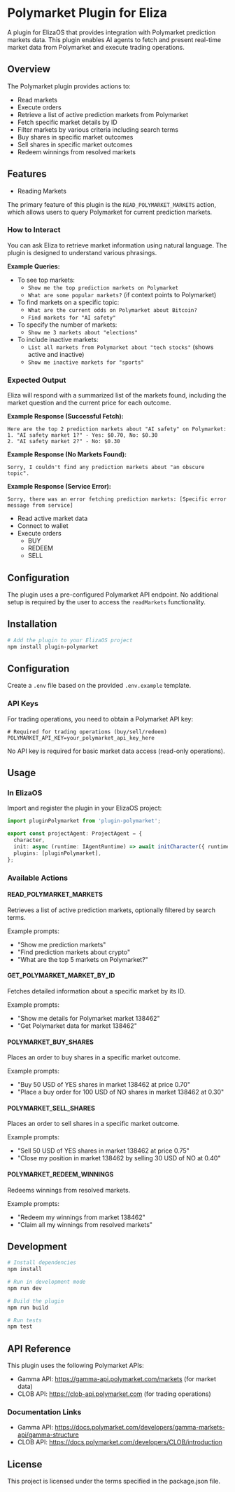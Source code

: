 # Polymarket Plugin for Eliza

A plugin for ElizaOS that provides integration with Polymarket prediction markets data. This plugin enables AI agents to fetch and present real-time market data from Polymarket and execute trading operations.

## Overview

The Polymarket plugin provides actions to:
- Read markets
- Execute orders
- Retrieve a list of active prediction markets from Polymarket
- Fetch specific market details by ID
- Filter markets by various criteria including search terms
- Buy shares in specific market outcomes
- Sell shares in specific market outcomes
- Redeem winnings from resolved markets

## Features
- Reading Markets

The primary feature of this plugin is the `READ_POLYMARKET_MARKETS` action, which allows users to query Polymarket for current prediction markets.

### How to Interact

You can ask Eliza to retrieve market information using natural language. The plugin is designed to understand various phrasings.

**Example Queries:**

-   To see top markets:
    -   `Show me the top prediction markets on Polymarket`
    -   `What are some popular markets?` (if context points to Polymarket)
-   To find markets on a specific topic:
    -   `What are the current odds on Polymarket about Bitcoin?`
    -   `Find markets for "AI safety"`
-   To specify the number of markets:
    -   `Show me 3 markets about "elections"`
-   To include inactive markets:
    -   `List all markets from Polymarket about "tech stocks"` (shows active and inactive)
    -   `Show me inactive markets for "sports"`

### Expected Output

Eliza will respond with a summarized list of the markets found, including the market question and the current price for each outcome.

**Example Response (Successful Fetch):**
```
Here are the top 2 prediction markets about "AI safety" on Polymarket:
1. "AI safety market 1?" - Yes: $0.70, No: $0.30
2. "AI safety market 2?" - No: $0.30
```

**Example Response (No Markets Found):**
```
Sorry, I couldn't find any prediction markets about "an obscure topic".
```

**Example Response (Service Error):**
```
Sorry, there was an error fetching prediction markets: [Specific error message from service]
```

- Read active market data
- Connect to wallet
- Execute orders
    * BUY
    * REDEEM
    * SELL

## Configuration

The plugin uses a pre-configured Polymarket API endpoint. No additional setup is required by the user to access the `readMarkets` functionality.


## Installation

```bash
# Add the plugin to your ElizaOS project
npm install plugin-polymarket
```

## Configuration

Create a `.env` file based on the provided `.env.example` template.

### API Keys

For trading operations, you need to obtain a Polymarket API key:

```
# Required for trading operations (buy/sell/redeem)
POLYMARKET_API_KEY=your_polymarket_api_key_here
```

No API key is required for basic market data access (read-only operations).

## Usage

### In ElizaOS

Import and register the plugin in your ElizaOS project:

```typescript
import pluginPolymarket from 'plugin-polymarket';

export const projectAgent: ProjectAgent = {
  character,
  init: async (runtime: IAgentRuntime) => await initCharacter({ runtime }),
  plugins: [pluginPolymarket],
};
```

### Available Actions

#### READ_POLYMARKET_MARKETS

Retrieves a list of active prediction markets, optionally filtered by search terms.

Example prompts:
- "Show me prediction markets"
- "Find prediction markets about crypto"
- "What are the top 5 markets on Polymarket?"

#### GET_POLYMARKET_MARKET_BY_ID

Fetches detailed information about a specific market by its ID.

Example prompts:
- "Show me details for Polymarket market 138462"
- "Get Polymarket data for market 138462"

#### POLYMARKET_BUY_SHARES

Places an order to buy shares in a specific market outcome.

Example prompts:
- "Buy 50 USD of YES shares in market 138462 at price 0.70"
- "Place a buy order for 100 USD of NO shares in market 138462 at 0.30"

#### POLYMARKET_SELL_SHARES

Places an order to sell shares in a specific market outcome.

Example prompts:
- "Sell 50 USD of YES shares in market 138462 at price 0.75"
- "Close my position in market 138462 by selling 30 USD of NO at 0.40"

#### POLYMARKET_REDEEM_WINNINGS

Redeems winnings from resolved markets.

Example prompts:
- "Redeem my winnings from market 138462"
- "Claim all my winnings from resolved markets"

## Development

```bash
# Install dependencies
npm install

# Run in development mode
npm run dev

# Build the plugin
npm run build

# Run tests
npm test
```

## API Reference

This plugin uses the following Polymarket APIs:
- Gamma API: https://gamma-api.polymarket.com/markets (for market data)
- CLOB API: https://clob-api.polymarket.com (for trading operations)

### Documentation Links
- Gamma API: https://docs.polymarket.com/developers/gamma-markets-api/gamma-structure
- CLOB API: https://docs.polymarket.com/developers/CLOB/introduction

## License

This project is licensed under the terms specified in the package.json file.
